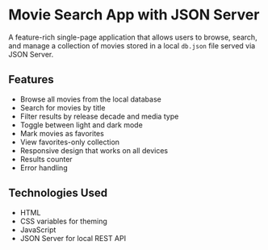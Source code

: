 # Movie Search App with JSON Server

A feature-rich single-page application that allows users to browse, search, and manage a collection of movies stored in a local `db.json` file served via JSON Server.

## Features

- Browse all movies from the local database
- Search for movies by title
- Filter results by release decade and media type
- Toggle between light and dark mode 
- Mark movies as favorites 
- View favorites-only collection
- Responsive design that works on all devices
- Results counter
- Error handling

## Technologies Used

- HTML
- CSS variables for theming
- JavaScript
- JSON Server for local REST API
